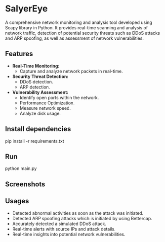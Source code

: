 # SalyerEye
A comprehensive network monitoring and analysis tool developed using Scapy library in Python. It provides real-time scanning and analysis of network traffic, detection of potential security threats such as DDoS attacks and ARP spoofing, as well as assessment of network vulnerabilities.
## Features

- **Real-Time Monitoring:**
  - Capture and analyze network packets in real-time.
- **Security Threat Detection:**
  - DDoS detection.
  - ARP detection.
- **Vulnerability Assessment:**
  - Identify open ports within the network.
  - Performance Optimization.
  - Measure network speed.
  - Analyze disk usage.

## Install dependencies
pip install -r requirements.txt

## Run
python main.py

## Screenshots

## Usages
- Detected abnormal activities as soon as the attack was initiated.
- Detected ARP spoofing attacks which is initiated by using Bettercap.
- Accurately detected a simulated DDoS attack.
- Real-time alerts with source IPs and attack details.
- Real-time insights into potential network vulnerabilities.
